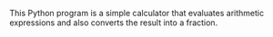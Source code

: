 This Python program is a simple calculator that evaluates arithmetic expressions and also converts the result into a fraction.
